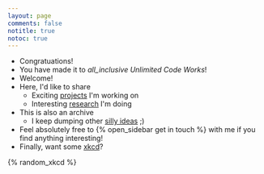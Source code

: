 ```yaml
---
layout: page
comments: false
notitle: true
notoc: true
---
```


- Congratuations!
- You have made it to <i class="material-icons inline all-inclusive">all_inclusive</i> _Unlimited Code Works_!
- Welcome!
- Here, I'd like to share
    * Exciting [projects](/projects) I'm working on
    * Interesting [research](/research) I'm doing
- This is also an archive
    * I keep dumping other [silly ideas](/blog) ;)
- Feel absolutely free to {% open_sidebar get in touch %} with me if you find anything interesting!
- Finally, want some [xkcd](https://xkcd.com/)?

{% random_xkcd %}